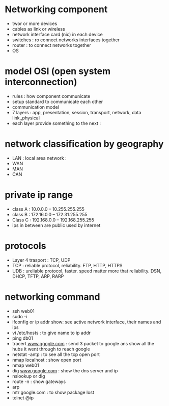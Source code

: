 # Networking component
- twor or more devices
- cables as link or wireless
- network interface card (nic) in each device
- switches : ro connect networks interfaces together 
- router : to connect networks together 
- OS

# model OSI (open system interconnection)
- rules : how component communicate 
- setup standard to communicate each other
- communication model
- 7 layers : app, presentation, session, transport, network, data link,,physical
- each layer provide something to the next : 

# network classification by geography
- LAN : local area network :
- WAN
- MAN
- CAN

# private ip range 
- class A : 10.0.0.0 – 10.255.255.255
- class B : 172.16.0.0 – 172.31.255.255
- Class C : 192.168.0.0 – 192.168.255.255
- ips in between are public used by internet

# protocols 
- Layer 4 trasport : TCP,  UDP
- TCP : reliable protocol, reliability. FTP, HTTP, HTTPS
- UDB : ureliable protocol, faster. speed matter more that reliability. DSN, DHCP, TFTP, ARP, RARP

# networking command
- ssh web01
- sudo -i
- ifconfig or ip addr show: see active network interface, their names and ips
- vi /etc/hosts : to give name to ip addr
- ping db01
- tracert www.ggogle.com : send 3 packet to google ans show all the hubs it went through to reach google
- netstat -antp : to see all the tcp open port
- nmap localhost : show open port
- nmap web01
- dig www.google.com : show the dns server and ip
- nslookup or dig
- route -n : show gateways
- arp
- mtr google.com : to show package lost
- telnet @ip